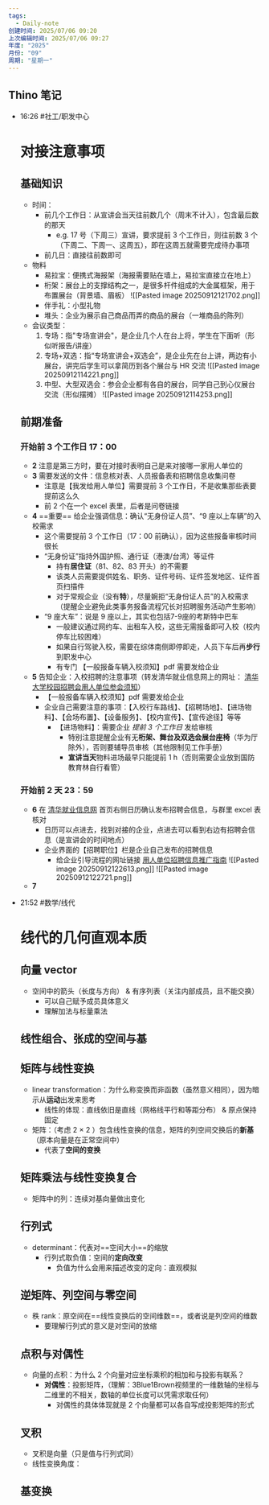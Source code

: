 ```yaml
---
tags:
  - Daily-note
创建时间: 2025/07/06 09:20
上次编辑时间: 2025/07/06 09:27
年度: "2025"
月份: "09"
周期: "星期一"
---
```

## Thino 笔记
- 16:26 
	#社工/职发中心
	# 对接注意事项
	## 基础知识
	- 时间：
		- 前几个工作日：从宣讲会当天往前数几个（周末不计入），包含最后数的那天
			- e.g. 17 号（下周三）宣讲，要求提前 3 个工作日，则往前数 3 个（下周二、下周一、这周五），即在这周五就需要完成待办事项
		- 前几日：直接往前数即可
	- 物料
		- 易拉宝：便携式海报架（海报需要贴在墙上，易拉宝直接立在地上）
		- 桁架：展台上的支撑结构之一，是很多杆件组成的大金属框架，用于布置展台（背景墙、眉板）
			![[Pasted image 20250912121702.png]]
		- 伴手礼：小型礼物
		- 堆头：企业为展示自己商品而弄的商品的展台（一堆商品的陈列）
	- 会议类型：
		1. 专场：指"专场宣讲会"，是企业几个人在台上将，学生在下面听（形似听报告/讲座）
		2. 专场+双选：指“专场宣讲会+双选会”，是企业先在台上讲，两边有小展台，讲完后学生可以拿简历到各个展台与 HR 交流
			![[Pasted image 20250912114221.png]] 
		3. 中型、大型双选会：参会企业都有各自的展台，同学自己到心仪展台交流（形似摆摊）
			![[Pasted image 20250912114253.png]]
	
	## 前期准备
	### 开始前 3 个工作日 17：00
	- **2** 注意是第三方时，要在对接时表明自己是来对接哪一家用人单位的
	- **3** 需要发送的文件：信息核对表、人员报备表和招聘信息收集问卷
		- 注意是【我发给用人单位】需要提前 3 个工作日，不是收集那些表要提前这么久
		- 前 2 个在一个 excel 表里，后者是问卷链接
	- **4** ==重要== 给企业强调信息：确认“无身份证人员”、“9 座以上车辆”的入校需求
		- 这个需要提前 3 个工作日（17：00 前确认），因为这些报备审核时间很长
		- “无身份证”指持外国护照、通行证（港澳/台湾）等证件
			- 持有**居住证**（81、82、83 开头）的不需要
			- 该类人员需要提供姓名、职务、证件号码、证件签发地区、证件首页扫描件
			- 对于常规企业（没有**特**），尽量婉拒“无身份证人员”的入校需求（提醒企业避免此类事务报备流程冗长对招聘服务活动产生影响）
		- “9 座大车”：说是 9 座以上，其实也包括7-9座的考斯特中巴车
			- 一般建议通过网约车、出租车入校，这些无需报备即可入校（校内停车比较困难）
			- 如果自行驾驶入校，需要在综体南侧即停即走，人员下车后再**步行**到职发中心
			- 有专门 【一般报备车辆入校须知】pdf 需要发给企业
	- **5** 告知企业：入校招聘的注意事项（转发清华就业信息网上的网址： [清华大学校园招聘会用人单位参会须知](https://career.tsinghua.edu.cn/info/1031/4857.htm)）
		- 【一般报备车辆入校须知】pdf 需要发给企业
		- 企业自己需要注意的事项：【入校行车路线】、【招聘场地】、【进场物料】、【会场布置】、【设备服务】、【校内宣传】、【宣传途径】等等
			- 【进场物料】：需要企业 *提前 3 个工作日* 发给审核
				- 特别注意提醒企业有无**桁架、舞台及双选会展台座椅**（华为厅除外），否则要辅导员审核（其他限制见工作手册）
				- **宣讲当天**物料进场最早只能提前 1 h（否则需要企业放到国防教育林自行看管）
	### 开始前 2 天 23：59
	- **6** 在 [清华就业信息网](https://career.tsinghua.edu.cn/) 首页右侧日历确认发布招聘会信息，与群里 excel 表核对
		- 日历可以点进去，找到对接的企业，点进去可以看到右边有招聘会信息（是宣讲会的时间地点）
		- 企业界面的【招聘职位】栏是企业自己发布的招聘信息
			- 给企业引导流程的网址链接 [用人单位招聘信息推广指南](https://career.tsinghua.edu.cn/gz/fwzn/zpxxfblc.htm)
		![[Pasted image 20250912122613.png]]
		![[Pasted image 20250912122721.png]] 
	- **7**  
- 21:52 
	#数学/线代 
	# 线代的几何直观本质
	## 向量 vector
	-  空间中的箭头（长度与方向） & 有序列表（关注内部成员，且不能交换）
		- 可以自己赋予成员具体意义
		- 理解加法与标量乘法
	## 线性组合、张成的空间与基
	## 矩阵与线性变换
	- linear transformation：为什么称变换而非函数（虽然意义相同），因为暗示从**运动**出发来思考
		- 线性的体现：直线依旧是直线（网格线平行和等距分布） & 原点保持固定
	- 矩阵：（考虑 2 $\times$ 2 ）包含线性变换的信息，矩阵的列空间交换后的**新基**（原本向量是在正常空间中）
		- 代表了**空间的变换**
	## 矩阵乘法与线性变换复合
	- 矩阵中的列：连续对基向量做出变化
	## 行列式
	- determinant：代表对==空间大小==的缩放
		- 行列式取负值：空间的**定向改变**
			- 负值为什么会用来描述改变的定向：直观模拟
	## 逆矩阵、列空间与零空间
	- 秩 rank：原空间在==线性变换后的空间维数==，或者说是列空间的维数      
		- 要理解行列式的意义是对空间的放缩
	## 点积与对偶性
	- 向量的点积：为什么 2 个向量对应坐标乘积的相加和与投影有联系？
		- **对偶性**：投影矩阵，（理解：3Blue1Brown视频里的一维数轴的坐标与二维里的不相关，数轴的单位长度可以凭需求取任何）
			- 对偶性的具体体现就是 2 个向量都可以各自写成投影矩阵的形式
	## 叉积
	-  叉积是向量（只是值与行列式同）
	- 线性变换角度：
	## 基变换
	
	
	
	 